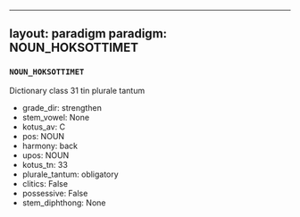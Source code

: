 
---
layout: paradigm
paradigm: NOUN_HOKSOTTIMET
---
### ` NOUN_HOKSOTTIMET `

Dictionary class 31 tin plurale tantum
* grade_dir: strengthen
* stem_vowel: None
* kotus_av: C
* pos: NOUN
* harmony: back
* upos: NOUN
* kotus_tn: 33
* plurale_tantum: obligatory
* clitics: False
* possessive: False
* stem_diphthong: None
